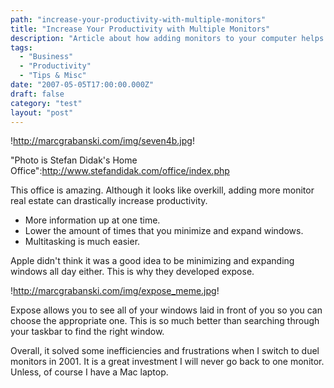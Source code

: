 ```yaml
---
path: "increase-your-productivity-with-multiple-monitors"
title: "Increase Your Productivity with Multiple Monitors"
description: "Article about how adding monitors to your computer helps you work faster and more efficient."
tags: 
  - "Business"
  - "Productivity"
  - "Tips & Misc"
date: "2007-05-05T17:00:00.000Z"
draft: false
category: "test"
layout: "post"
---
```


!http://marcgrabanski.com/img/seven4b.jpg!

"Photo is Stefan Didak's Home Office":http://www.stefandidak.com/office/index.php

This office is amazing. Although it looks like overkill, adding more monitor real estate can drastically increase productivity.
- More information up at one time.
- Lower the amount of times that you minimize and expand windows.
- Multitasking is much easier.

Apple didn't think it was a good idea to be minimizing and expanding windows all day either. This is why they developed expose.

!http://marcgrabanski.com/img/expose_meme.jpg!

Expose allows you to see all of your windows laid in front of you so you can choose the appropriate one. This is so much better than searching through your taskbar to find the right window.

Overall, it solved some inefficiencies and frustrations when I switch to duel monitors in 2001. It is a great investment I will never go back to one monitor. Unless, of course I have a Mac laptop.